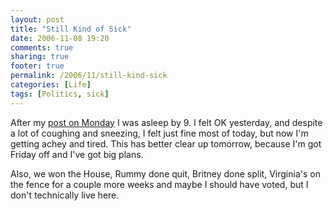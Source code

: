 ```yaml
---
layout: post
title: "Still Kind of Sick"
date: 2006-11-08 19:20
comments: true
sharing: true
footer: true
permalink: /2006/11/still-kind-sick
categories: [Life]
tags: [Politics, sick]
---
```

After my <a href="/archives/2006/11/stupid_immune_system.php">post on Monday</a> I was asleep by 9.  I felt OK yesterday, and despite a lot of coughing and sneezing, I felt just fine most of today, but now I'm getting achey and tired.  This has better clear up tomorrow, because I'm got Friday off and I've got big plans.

Also, we won the House, Rummy done quit, Britney done split, Virginia's on the fence for a couple more weeks and maybe I should have voted, but I don't technically live here.
